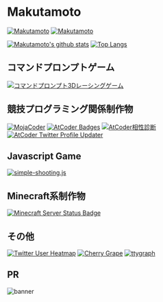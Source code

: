 Makutamoto
=====
[![Makutamoto](https://img.shields.io/endpoint?url=https%3A%2F%2Fatcoder-badges.now.sh%2Fapi%2Fatcoder%2Fjson%2FMakutamoto&style=for-the-badge)](https://atcoder.jp/users/Makutamoto)
[![Makutamoto](https://img.shields.io/endpoint?url=https%3A%2F%2Fatcoder-badges.now.sh%2Fapi%2Fcodeforces%2Fjson%2FMakutamoto&style=for-the-badge)](https://codeforces.com/profile/Makutamoto)

[![Makutamoto's github stats](https://github-readme-stats.vercel.app/api?username=makutamoto&count_private=true&show_icons=true&theme=dark)](https://github.com/anuraghazra/github-readme-stats)
[![Top Langs](https://github-readme-stats.vercel.app/api/top-langs/?username=makutamoto&layout=compact&theme=dark)](https://github.com/anuraghazra/github-readme-stats)

コマンドプロンプトゲーム
-----
[![コマンドプロンプト3Dレーシングゲーム](https://github-readme-stats.vercel.app/api/pin/?username=makutamoto&repo=race-game)](https://github.com/makutamoto/race-game)

競技プログラミング関係制作物
-----
[![MojaCoder](https://github-readme-stats.vercel.app/api/pin/?username=makutamoto&repo=mojacoder)](https://github.com/makutamoto/mojacoder)
[![AtCoder Badges](https://github-readme-stats.vercel.app/api/pin/?username=makutamoto&repo=atcoder-badges)](https://github.com/makutamoto/atcoder-badges)
[![AtCoder相性診断](https://github-readme-stats.vercel.app/api/pin/?username=makutamoto&repo=atcoder-aisho-shindan)](https://github.com/makutamoto/atcoder-aisho-shindan)
[![AtCoder Twitter Profile Updater](https://github-readme-stats.vercel.app/api/pin/?username=makutamoto&repo=atcoder-twitter-profile-updater)](https://github.com/makutamoto/atcoder-twitter-profile-updater)

Javascript Game
-----
[![simple-shooting.js](https://github-readme-stats.vercel.app/api/pin/?username=makutamoto&repo=simple-shooting.js)](https://github.com/makutamoto/simple-shooting.js)

Minecraft系制作物
-----
[![Minecraft Server Status Badge](https://github-readme-stats.vercel.app/api/pin/?username=makutamoto&repo=minecraft-server-status-badge)](https://github.com/makutamoto/minecraft-server-status-badge)

その他
-----
[![Twitter User Heatmap](https://github-readme-stats.vercel.app/api/pin/?username=makutamoto&repo=twitter-user-heatmap)](https://github.com/makutamoto/twitter-user-heatmap)
[![Cherry Grape](https://github-readme-stats.vercel.app/api/pin/?username=makutamoto&repo=websyllabus-frontend)](https://github.com/makutamoto/websyllabus-frontend)
[![ttygraph](https://github-readme-stats.vercel.app/api/pin/?username=makutamoto&repo=ttygraph)](https://github.com/makutamoto/ttygraph)

PR
-----

![banner](https://crowd4u.org/img/crowd4u_banner364x93.png)
